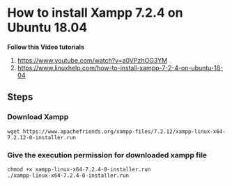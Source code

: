 # How to install Xampp 7.2.4 on Ubuntu 18.04

**Follow this Video tutorials**
1. https://www.youtube.com/watch?v=a0VPzhOG3YM
2. https://www.linuxhelp.com/how-to-install-xampp-7-2-4-on-ubuntu-18-04

## Steps

### Download Xampp
```
wget https://www.apachefriends.org/xampp-files/7.2.12/xampp-linux-x64-7.2.12-0-installer.run
```

### Give the execution permission for downloaded xampp file
```
chmod +x xampp-linux-x64-7.2.4-0-installer.run
./xampp-linux-x64-7.2.4-0-installer.run
```
